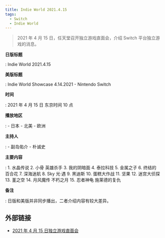 ```yaml
---
title: Indie World 2021.4.15
tags:
  - Switch
  - Indie World
---
```


> 2021 年 4 月 15 日，任天堂召开独立游戏直面会，介绍 Switch 平台独立游戏的消息。

**日版标题**

:   Indie World 2021.4.15

**美版标题**

:   Indie World Showcase 4.14.2021 - Nintendo Switch

**时间**

:   2021 年 4 月 15 日 东京时间 10 点

**播放地区**

:   - 日本
    - 北美
    - 欧洲

**主持人**

:   - 副岛佑介
    - 朴诚史

**主要内容**

:   1. 水晶传说
    2. 小骨 英雄杀手
    3. 我的阴暗面
    4. 泰拉科技
    5. 金属之子
    6. 终结的百合花
    7. 深海迷航
    8. Sky 光·遇
    9. 黑迪斯
    10. 蛋糕大作战
    11. 坚果
    12. 迷宫大侦探
    13. 堇之空
    14. 月风魔传 不朽之月
    15. 忍者神龟 施莱德的复仇

**备注**

:   日版和美版并非同步播出，二者介绍内容有较大差异。

## 外部链接

- [2021 年 4 月 15 日独立游戏直面会](https://www.bilibili.com/video/BV1gi4y1A7Qr/)
